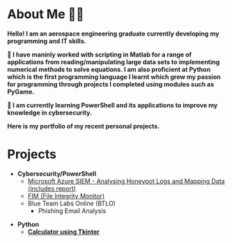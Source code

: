 <h1>About Me 🤙🏽</h1>

<b>Hello! I am an aerospace engineering graduate currently developing my programming and IT skills.

📖 I have maninly worked with scripting in Matlab for a range of applications from reading/manipulating large data sets to implementing numerical methods to solve equations. I am also proficient at Python which is the first programming language I learnt which grew my 
    passion for programming through projects I completed using modules such as PyGame. 

🔭 I am currently learning PowerShell and its applications to improve my knowledge in cybersecurity.

Here is my portfolio of my recent personal projects.
</b>
<h1>Projects</h1>

- <b>Cybersecurity/PowerShell</b>
  - [Microsoft Azure SIEM - Analysing Honeypot Logs and Mapping Data (includes report)](https://github.com/azizgaf/Azure_SIEM)
  - [FIM (File Integrity Monitor)](https://github.com/azizgaf/FIM)
  - Blue Team Labs Online (BTLO)
    - Phishing Email Analysis
<b>

- <b>Python</b>
  - [Calculator using Tkinter](https://github.com/azizgaf/basic_calculator)


<!--
**joshmadakor1/joshmadakor1** is a ✨ _special_ ✨ repository because its `README.md` (this file) appears on your GitHub profile.

Here are some ideas to get you started:

- 🔭 I’m currently working on ...
- 🌱 I’m currently learning ...
- 👯 I’m looking to collaborate on ...
- 🤔 I’m looking for help with ...
- 💬 Ask me about ...
- 📫 How to reach me: ...
- 😄 Pronouns: ...
- ⚡ Fun fact: ...
-->
